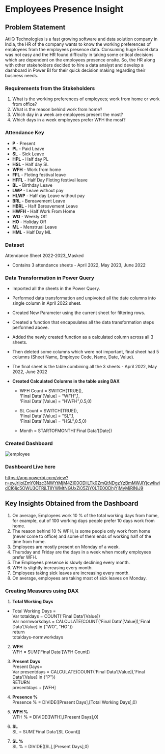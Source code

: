 # Employees Presence Insight

## Problem Statement
AtliQ Technologies is a fast growing software and data solution company in India, the HR of the company wants to know the working preferences of employees from the employees presence data. Consuming huge Excel data was not easy and the HR found difficulty in taking some critical decisions which are dependent on the employees presence onsite. So, the HR along with other stakeholders decided to hire a data analyst and develop a dashboard in Power BI for their quick decision making regarding their business needs.

### Requirements from the Stakeholders
1. What is the working preferences of employees; work from home or work from office?
2. What is the reason behind work from home?
3. Which day in a week are employees present the most?
4. Which days in a week employees prefer WFH the most?

### Attendance Key	
- **P**	- Present 
- **PL** - Paid Leave 
- **SL**	- Sick Leave 
- **HPL**	- Half day PL 
- **HSL**	- Half day SL
- **WFH**	- Work from home 
- **FFL**	- Floting festival leave 
- **HFFL**	- Half Day Floting festival leave 
- **BL** 	- Birthday Leave 
- **LWP**	- Leave without pay
- **HLWP** - Half day Leave without pay
- **BRL** - Bereavement Leave
- **HBRL** - Half Bereavement Leave
- **HWFH**	- Half Work From Home
- **WO**	- Weekly Off
- **HO**	- Holiday Off
- **ML**	- Menstrual Leave
- **HML**	- Half Day ML

### Dataset
Attendance Sheet 2022-2023_Masked 
- Contains 3 attendance sheets - April 2022, May 2023, June 2022 

### Data Transformation in Power Query
- Imported all the sheets in the Power Query.
- Performed data transformation and unpivoted all the date columns into single column in April 2022 sheet.
- Created New Parameter using the current sheet for filtering rows.
- Created a function that encapsulates all the data transformation steps performed above.
- Added the newly created function as a calculated column across all 3 sheets.
- Then deleted some columns which were not important, final sheet had 5 columns (Sheet Name, Employee Code, Name, Date, Value).
- The final sheet is the table combining all the 3 sheets - April 2022, May 2022, June 2022

- **Created Calculated Columns in the table using DAX**
  - WFH Count = SWITCH(TRUE(),      
  'Final Data'[Value] = "WFH",1,      
  'Final Data'[Value] = "HWFH",0.5,0)

  - SL Count = SWITCH(TRUE(),        
  'Final Data'[Value] = "SL",1,        
  'Final Data'[Value] = "HSL",0.5,0)

  - Month = STARTOFMONTH('Final Data'[Date])     

### Created Dashboard
![employee](https://github.com/guddushah/HR-Data-Analytics-PowerBI/assets/40028193/cacae0aa-6789-4f11-9f94-cd5cd4b0d863)

### Dashboard Live here
https://app.powerbi.com/view?r=eyJrIjoiZmY0Nzc3NWYtMjM4Zi00ODliLTk0ZmQtNDgzYzBmMWJlYjcwIiwidCI6Ijc5OWU3OTRjLTllYWMtNGUxZi05ZjY0LTE0ODhjYjMyMjRlNiJ9

## Key Insights Obtained from the Dashboard
1. On average, Employees work 10 % of the total working days from home, for example, out of 100 working days people prefer 10 days work from home.
2. The reason behind 10 % WFH, is some people only work from home (never come to office) and some of them ends of working half of the time from home.
3. Employees are mostly present on Monday of a week.
4. Thursday and Friday are the days in a week when mostly employees prefer WFH.
5. The Employees presence is slowly declining every month.
6. WFH is slightly increasing every month.
7. Employees taking sick leaves are increasing every month.
8. On average, employees are taking most of sick leaves on Monday.

   
### Creating Measures using DAX
1. **Total Working Days**      
- Total Working Days =       
  Var totaldays = COUNT('Final Data'[Value])     
  Var normworkdays = CALCULATE(COUNT('Final Data'[Value]),'Final Data'[Value] in {"WO", "HO"})      
  return       
  totaldays-normworkdays

2. **WFH**                 
   WFH = SUM('Final Data'[WFH Count])            
    
2. **Present Days**              
   Present Days=               
   Var presentdays = CALCULATE(COUNT('Final Data'[Value]),'Final Data'[Value] in {"P"})               
   RETURN               
   presentdays + [WFH]                 

4. **Presence %**               
   Presence % = DIVIDE([Present Days],[Total Working Days],0)

5. **WFH %**             
   WFH % = DIVIDE([WFH],[Present Days],0)

6. **SL**      
   SL = SUM('Final Data'[SL Count])

7. **SL %**        
   SL % = DIVIDE([SL],[Present Days],0)    
